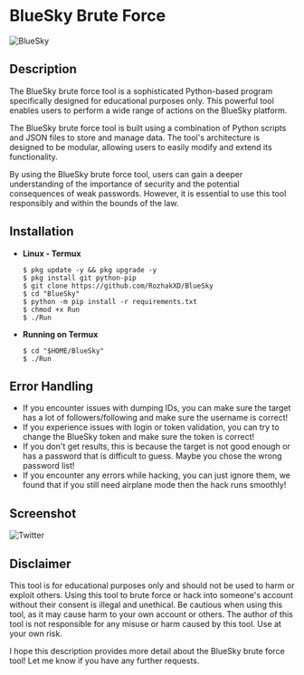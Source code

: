 # BlueSky Brute Force

![BlueSky](https://github.com/RozhakXD/BlueSky/assets/65714340/5a0b708e-ccaf-4049-9d14-739042fe6ac9)

## Description
The BlueSky brute force tool is a sophisticated Python-based program specifically designed for educational purposes only. This powerful tool enables users to perform a wide range of actions on the BlueSky platform.

The BlueSky brute force tool is built using a combination of Python scripts and JSON files to store and manage data. The tool's architecture is designed to be modular, allowing users to easily modify and extend its functionality. 

By using the BlueSky brute force tool, users can gain a deeper understanding of the importance of security and the potential consequences of weak passwords. However, it is essential to use this tool responsibly and within the bounds of the law.

## Installation
- **Linux - Termux**

  ```
  $ pkg update -y && pkg upgrade -y
  $ pkg install git python-pip
  $ git clone https://github.com/RozhakXD/BlueSky
  $ cd "BlueSky"
  $ python -m pip install -r requirements.txt
  $ chmod +x Run
  $ ./Run
  ```

- **Running on Termux**
  ```
  $ cd "$HOME/BlueSky"
  $ ./Run
  ```

## Error Handling
- If you encounter issues with dumping IDs, you can make sure the target has a lot of followers/following and make sure the username is correct!
- If you experience issues with login or token validation, you can try to change the BlueSky token and make sure the token is correct!
- If you don't get results, this is because the target is not good enough or has a password that is difficult to guess. Maybe you chose the wrong password list!
- If you encounter any errors while hacking, you can just ignore them, we found that if you still need airplane mode then the hack runs smoothly!

## Screenshot
![Twitter](https://github.com/RozhakXD/BlueSky/assets/65714340/bee022e3-8696-49f8-9c08-903321d7af98)

## Disclaimer
This tool is for educational purposes only and should not be used to harm or exploit others. Using this tool to brute force or hack into someone's account without their consent is illegal and unethical. Be cautious when using this tool, as it may cause harm to your own account or others. The author of this tool is not responsible for any misuse or harm caused by this tool. Use at your own risk.

I hope this description provides more detail about the BlueSky brute force tool! Let me know if you have any further requests.
